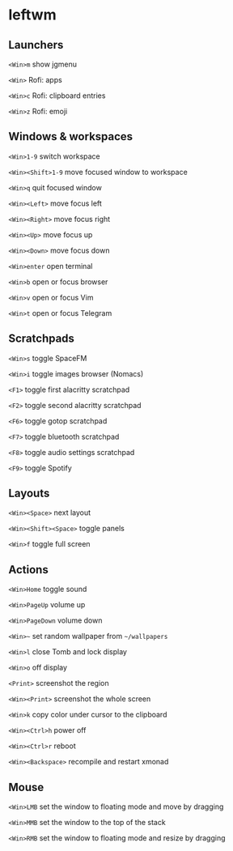 # leftwm

## Launchers

`<Win>m` show jgmenu

`<Win>` Rofi: apps

`<Win>c` Rofi: clipboard entries

`<Win>z` Rofi: emoji

## Windows & workspaces

`<Win>1-9` switch workspace

`<Win><Shift>1-9` move focused window to workspace

`<Win>q` quit focused window

`<Win><Left>` move focus left

`<Win><Right>` move focus right

`<Win><Up>` move focus up

`<Win><Down>` move focus down

`<Win>enter` open terminal

`<Win>b` open or focus browser

`<Win>v` open or focus Vim

`<Win>t` open or focus Telegram

## Scratchpads

`<Win>s` toggle SpaceFM

`<Win>i` toggle images browser (Nomacs)

`<F1>` toggle first alacritty scratchpad

`<F2>` toggle second alacritty scratchpad

`<F6>` toggle gotop scratchpad

`<F7>` toggle bluetooth scratchpad

`<F8>` toggle audio settings scratchpad

`<F9>` toggle Spotify

## Layouts

`<Win><Space>` next layout

`<Win><Shift><Space>` toggle panels

`<Win>f` toggle full screen

## Actions

`<Win>Home` toggle sound

`<Win>PageUp` volume up

`<Win>PageDown` volume down

`<Win>~` set random wallpaper from `~/wallpapers`

`<Win>l` close Tomb and lock display

`<Win>o` off display

`<Print>` screenshot the region

`<Win><Print>` screenshot the whole screen

`<Win>k` copy color under cursor to the clipboard

`<Win><Ctrl>h` power off

`<Win><Ctrl>r` reboot

`<Win><Backspace>` recompile and restart xmonad

## Mouse

`<Win>LMB` set the window to floating mode and move by dragging

`<Win>MMB` set the window to the top of the stack

`<Win>RMB` set the window to floating mode and resize by dragging
